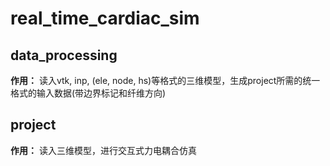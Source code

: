 # real_time_cardiac_sim

## data_processing
**作用：** 读入vtk, inp, (ele, node, hs)等格式的三维模型，生成project所需的统一格式的输入数据(带边界标记和纤维方向)

## project
**作用：** 读入三维模型，进行交互式力电耦合仿真